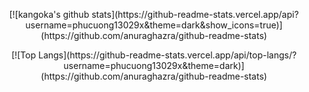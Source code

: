 <p align="center" width="100%">
    [![kangoka's github stats](https://github-readme-stats.vercel.app/api?username=phucuong13029x&theme=dark&show_icons=true)](https://github.com/anuraghazra/github-readme-stats)
</p>
<p align="center" width="100%">
    [![Top Langs](https://github-readme-stats.vercel.app/api/top-langs/?username=phucuong13029x&theme=dark)](https://github.com/anuraghazra/github-readme-stats)
</p>
